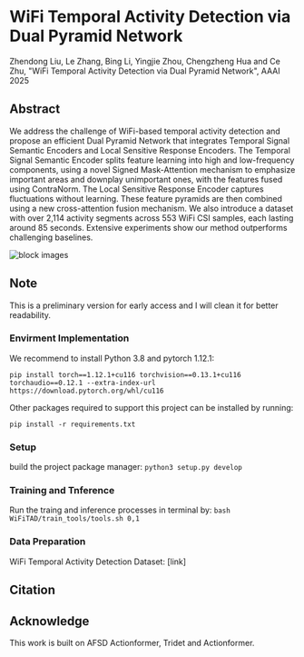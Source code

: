 # WiFi Temporal Activity Detection via Dual Pyramid Network

Zhendong Liu, Le Zhang, Bing Li, Yingjie Zhou, Chengzheng Hua and Ce Zhu, "WiFi Temporal Activity Detection via Dual Pyramid Network", AAAI 2025

## Abstract
We address the challenge of WiFi-based temporal activity detection and  propose an efficient Dual Pyramid Network that integrates Temporal Signal Semantic Encoders and Local Sensitive Response Encoders. The Temporal Signal Semantic Encoder splits feature learning into high and low-frequency components, using a novel Signed Mask-Attention mechanism to emphasize important areas and downplay unimportant ones, with the features fused using ContraNorm. The Local Sensitive Response Encoder captures fluctuations without learning. These feature pyramids are then combined using a new cross-attention fusion mechanism. We also introduce a dataset with over 2,114 activity segments across 553 WiFi CSI samples, each lasting around 85 seconds. Extensive experiments show our method outperforms challenging baselines.

![block images]([resources/overall_new.png](https://github.com/user-attachments/files/18194525/framework.pdf))


## Note
This is a preliminary version for early access and I will clean it for better readability.

### Envirment Implementation
We recommend to install Python 3.8 and pytorch 1.12.1: 

`pip install torch==1.12.1+cu116 torchvision==0.13.1+cu116 torchaudio==0.12.1 --extra-index-url https://download.pytorch.org/whl/cu116`

Other packages required to support this project can be installed by running:

`pip install -r requirements.txt`

### Setup

build the project package manager: `python3 setup.py develop`

### Training and Tnference
Run the traing and inference processes in terminal by: `bash WiFiTAD/train_tools/tools.sh 0,1`

### Data Preparation
WiFi Temporal Activity Detection Dataset: [link]
<!-- (https://drive.google.com/file/d/1gy0ppFtypVTtgBfrFzdMJUbXTb1MbPSK/view?usp=drive_link) -->

## Citation

## Acknowledge
This work is built on AFSD Actionformer, Tridet and Actionformer.

